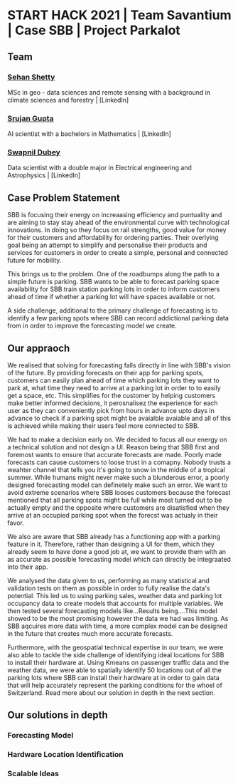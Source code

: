 # START HACK 2021 | Team Savantium | Case SBB | Project Parkalot

## Team 
### [Sehan Shetty](https://github.com/yttehs123)
MSc in geo - data sciences and remote sensing with a background in climate sciences and forestry | [LinkedIn]
### [Srujan Gupta](https://github.com/notsrujangupta) 
AI scientist with a bachelors in Mathematics | [LinkedIn]
### [Swapnil Dubey](https://github.com/patelviralb)
Data scientist with a double major in Electrical engineering and Astrophysics | [LinkedIn]

## Case Problem Statement
SBB is focusing their energy on increaasing efficiency and puntuality and are aiming to stay stay ahead of the environmental curve with technological innovations. In doing so they focus on rail strengths, good value for money for their customers and affordability for ordering parties. Their overlying goal being an attempt to simplify and personalise their products and services for customers in order to create a simple, personal and connected future for mobility. 

This brings us to the problem. One of the roadbumps along the path to a simple future is parking. SBB wants to be able to forecast parking space availability for SBB train station parking lots in order to inform customers ahead of time if whether a parking lot will have spaces available or not. 

A side challenge, additional to the primary challenge of forecasting is to identify a few parking spots where SBB can record addictional parking data from in order to improve the forecasting model we create. 


## Our appraoch

We realised that solving for forecasting falls directly in line with SBB's vision of the future. By providing forecasts on their app for parking spots, customers can easily plan ahead of time which parking lots they want to park at, what time they need to arrive at a parking lot in order to to easily get a space, etc. This simplifies for the customer by helping customers make better informed decisions, it perosnalisez the experience for each user as they can conveniently pick from hours in advance upto days in advance to check if a parking spot might be avaialble avaiable and all of this is achieved while making their users feel more connected to SBB.

We had to make a decision early on. We decided to focus all our energy on a technical solution and not design a UI. Reason being that SBB first and foremost wants to ensure that accurate forecasts are made. Poorly made forecasts can cause customers to loose trust in a comapny. Nobody trusts a weahter channel that tells you it's going to snow in the middle of a tropical summer. While humans might never make such a blunderous error, a poorly designed forecasting model can definetely make such an error. We want to avoid extreme scenarios where SBB looses customers because the forecast mentioned that all parking spots might be full while most turned out to be actually empty and the opposite where customers are disatisfied when they arrive at an occupied parking spot when the forecst was actualy in their favor.

We also are aware that SBB already has a functioning app with a parking feature in it. Therefore, rather than designing a UI for them, which they already seem to have done a good job at, we want to provide them with an as accurate as possible forecasting model which can directly be integraated into their app.

We analysed the data given to us, performing as many statistical and validation tests on them as possible in order to fully realise the data's potential. This led us to using parking sales, weather data and parking lot occupancy data to create models that accounts for multiple variables. We then tested several forecasting models like...Results being....This model showed to be the most promising however the data we had was limiting. As SBB aqcuires more data with time, a more complex model can be  designed in the future that creates much more accurate forecasts. 

Furthermore, with the geospatial technical expertise in our team, we were also able to tackle the side challenge of identifying ideal locations for SBB to install their hardware at. Using Kmeans on passenger traffic data and the weather data, we were able to spatially identify 50 locations out of all the parking lots where SBB can install their hardware at in order to gain data that will help accurately represent the parking conditions for the whoel of Switzerland.
Read more about our solution in depth in the next section.
## Our solutions in depth

### Forecasting Model

### Hardware Location Identification

### Scalable Ideas

